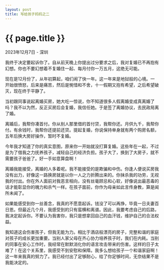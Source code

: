 ```yaml
---
layout: post
title: 写给孩子妈妈之二
---
```


{{ page.title }}
================

<p class="meta">2023年12月7日 - 深圳</p>

我终于决定要起诉你了。自从前天晚上你提出过分要求之后，我对复婚已不再抱有幻想。你也不要幻想着不复婚住一起、每月付你一万五月，这绝无可能。

现在是12月份了，从年初算起，咱们闹了快一年。这一年来是地狱般的心境。一开始很愤怒，后来是痛苦，然后是惋惜和不舍，十一假期又抱有希望，之后希望破灭，现在终于平静了。

当初跟同事说起离婚买房，她大吃一惊说，你不知道很多人假离婚变成真离婚了吗？我不以为然，反正买房后会复婚，我信任她。于是签了离婚协议，去民政局离了婚。

离婚后，我帮你凑首付。你从别人那里借的首付贷，我帮你还。月供九千，我帮你付。有余钱时，我帮你还提前还贷。提起复婚，你说保持单身就有两个购房名额，五年后换大房好操作，暂时不复婚。

今年我才知道了你的真实意图，原来你一开始就没打算复婚。这些年在一起，不过是为了借我之力抚养孩子，减轻自己的经济负担。孩子大了，换到了大房子，就不需要孩子爸爸了。好一手如意算盘啊！

离婚我能接受，离婚的人多着呢。我不能接受的是欺骗和中伤。你逢人便说买房我没有出力，好像这一路换房就是以你一人之力折腾出来的。你抹杀我的功劳，无视我的付出。你在外人面前对我恶言相向，没有丝毫顾忌和心软，好像说出最恶毒的话才能彰显你的魄力和杀气一样。在孩子面前，你作为母亲如此言传身教，算是闻所未闻了。

如果能感受到你一丝善念，我真的不愿意起诉。钱没了可以再挣，毕竟一日夫妻百日恩。但最近几个月，我感受到的只有蛮横和离谱。因此，我要考虑自己的后路，我决定起诉你。不要认为我害你，我只是想拿回自己的血汗钱，维护自己的合法权益。

我知道这会伤害孩子，但我无能为力。相比于酒店般漂亮的房子，完整和谐的家庭对孩子的成长更加重要。当别人家父母在齐心协力培养孩子时，我们在内耗。当别的同事在安心工作时，我经常在默默消化你的语言攻击带来的伤害。这样的日子太难了！在这个关系里，我感受不到安慰和保障。我多么想给孩子一个和谐家庭啊！这一年来我真的努力了。我已经付出了足够耐心，给了你足够时间，无奈结果不是我能决定的。
